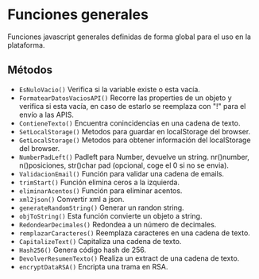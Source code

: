 # Funciones generales

Funciones javascript generales definidas de forma global para el uso en la plataforma.

## Métodos

- ``EsNuloVacio()`` Verifica si la variable existe o esta vacía.
- ``FormatearDatosVaciosAPI()`` Recorre las properties de un objeto y verifica si esta vacía, en caso de estarlo se reemplaza con "!" para el envío a las APIS.
- ``ContieneTexto()`` Encuentra conincidencias en una cadena de texto.
- ``SetLocalStorage()`` Metodos para guardar en localStorage del browser.
- ``GetLocalStorage()`` Metodos para obtener información del localStorage del browser.
- ``NumberPadLeft()`` Padleft para Number, devuelve un string. nr()number, n()posiciones, str()char pad (opcional, coge el 0 si no se envia).
- ``ValidacionEmail()`` Función para validar una cadena de emails.
- ``trimStart()`` Función elimina ceros a la izquierda.
- ``eliminarAcentos()`` Función para eliminar acentos.
- ``xml2json()`` Convertir xml a json.
- ``generateRandomString()`` Generar un randon string.
- ``objToString()`` Esta función convierte un objeto a string.
- ``RedondearDecimales()`` Redondea a un número de decimales.
- ``remplazarCaracteres()`` Reemplaza caracteres en una cadena de texto.
- ``CapitalizeText()`` Capitaliza una cadena de texto.
- ``Hash256()`` Genera código hash de 256.
- ``DevolverResumenTexto()`` Realiza un extract de una cadena de texto.
- ``encryptDataRSA()`` Encripta una trama en RSA.
